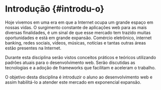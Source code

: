 # Introdução {#introdu-o}

Hoje vivemos em uma era em que a Internet ocupa um grande espaço em nossas vidas. O surgimento constante de aplicações web para as mais diversas finalidades, é um sinal de que esse mercado tem trazido muitas oportunidades e está em grande expansão. Comércio eletrônico, internet banking, redes sociais, vídeos, músicas, notícias e tantas outras áreas estão presentes na Internet.

Durante esta disciplina serão vistos conceitos práticos e teóricos utilizando padrões atuais para o desenvolvimento web. Serão discutidas as tecnologias e a adoção de frameworks que facilitam e aceleram o trabalho.

O objetivo desta disciplina é introduzir o aluno ao desenvolvimento web e assim habilitá-lo a atender este mercado em exponencial expansão.